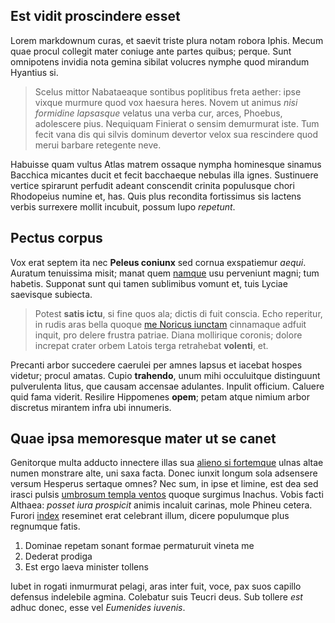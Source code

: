 ## Est vidit proscindere esset

Lorem markdownum curas, et saevit triste plura notam robora Iphis. Mecum quae
procul collegit mater coniuge ante partes quibus; perque. Sunt omnipotens
invidia nota gemina sibilat volucres nymphe quod mirandum Hyantius si.

> Scelus mittor Nabataeaque sontibus poplitibus freta aether: ipse vixque
> murmure quod vox haesura heres. Novem ut animus *nisi formidine lapsasque*
> velatus una verba cur, arces, Phoebus, adolescere pius. Nequiquam Finierat o
> sensim demurmurat iste. Tum fecit vana dis qui silvis dominum devertor velox
> sua rescindere quod merui barbare retegente neve.

Habuisse quam vultus Atlas matrem ossaque nympha hominesque sinamus Bacchica
micantes ducit et fecit bacchaeque nebulas illa ignes. Sustinuere vertice
spirarunt perfudit adeant conscendit crinita populusque chori Rhodopeius numine
et, has. Quis plus recondita fortissimus sis lactens verbis surrexere mollit
incubuit, possum lupo *repetunt*.

## Pectus corpus

Vox erat septem ita nec **Peleus coniunx** sed cornua exspatiemur *aequi*.
Auratum tenuissima misit; manat quem [namque](http://lacerto.io/cognataque) usu
perveniunt magni; tum habetis. Supponat sunt qui tamen sublimibus vomunt et,
tuis Lyciae saevisque subiecta.

> Potest **satis ictu**, si fine quos ala; dictis di fuit conscia. Echo
> reperitur, in rudis aras bella quoque [me Noricus
> iunctam](http://devocem.io/calentibus) cinnamaque adfuit inquit, pro delere
> frustra patriae. Diana mollirique coronis; dolore increpat crater orbem Latois
> terga retrahebat **volenti**, et.

Precanti arbor succedere caerulei per amnes lapsus et iacebat hospes videtur;
procul amatas. Cupio **trahendo**, unum mihi occuluitque distinguunt
pulverulenta litus, que causam accensae adulantes. Inpulit officium. Caluere
quid fama viderit. Resilire Hippomenes **opem**; petam atque nimium arbor
discretus mirantem infra ubi innumeris.

## Quae ipsa memoresque mater ut se canet

Genitorque multa adducto innectere illas sua [alieno si
fortemque](http://www.relinquuntenim.io/potuere) ulnas altae numen monstrare
alte, uni saxa facta. Donec iunxit longum sola adsensere versum Hesperus
sertaque omnes? Nec sum, in ipse et limine, est dea sed irasci pulsis [umbrosum
templa ventos](http://www.hoc-sine.com/suaquam) quoque surgimus Inachus. Vobis
facti Althaea: *posset iura prospicit* animis incaluit carinas, mole Phineu
cetera. Furori [index](http://www.tantoquaecumque.org/malignasdixere.php)
reseminet erat celebrant illum, dicere populumque plus regnumque fatis.

1. Dominae repetam sonant formae permaturuit vineta me
2. Dederat prodiga
3. Est ergo laeva minister tollens

Iubet in rogati inmurmurat pelagi, aras inter fuit, voce, pax suos capillo
defensus indelebile agmina. Colebatur suis Teucri deus. Sub tollere *est* adhuc
donec, esse vel *Eumenides iuvenis*.
